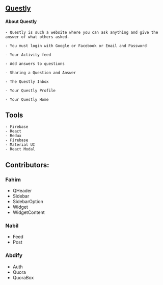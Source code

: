 ## [Questly](https://questly.netlify.app/)

#### About Questly
	- Questly is such a website where you can ask anything and give the
	answer of what others asked.

	- You must login with Google or Facebook or Email and Password

	- Your Activity feed

	- Add answers to questions

	- Sharing a Question and Answer

	- The Questly Inbox

	- Your Questly Profile

	- Your Questly Home

## Tools
	- Firebase
	- React
	- Redux
	- Firebase
	- Material UI
	- React Modal


## Contributors:
### Fahim
- QHeader
- Sidebar
- SidebarOption
- Widget
- WidgetContent

### Nabil
- Feed
- Post

### Abdify
- Auth
- Quora
- QuoraBox
